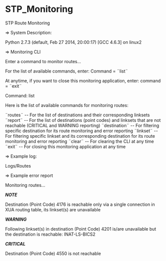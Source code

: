 # STP_Monitoring
STP Route Monitoring


=> System Description:

Python 2.7.3 (default, Feb 27 2014, 20:00:17) 
[GCC 4.6.3] on linux2


=> Monitoring CLI

Enter a command to monitor routes...

For the list of available commands, enter: Command = ¨list¨

At anytime, if you want to close this monitoring application, enter: command = ¨exit¨


Command: list


Here is the list of available commands for monitoring routes:

¨routes¨      -- For the list of destinations and their corresponding linksets
¨report¨      -- For the list of destinations (point codes) and linksets that are not reachable (CRITICAL and WARNING reporting)
¨destination¨ -- For filtering specific destination for its route monitoring and error reporting
¨linkset¨     -- For filtering specific linkset and its corresponding destination for its route monitoring and error reporting
¨clear¨       -- For clearing the  CLI at any time
¨exit¨        -- For closing this monitoring application at any time



=> Example log:

Logs/Routes


=> Example error report

Monitoring routes...


***NOTE***

Destination (Point Code)  4176  is reachable only via a single connection in XUA routing table, its linkset(s) are unavailable



***WARNING***

Following linkset(s) in destination (Point Code)  4201  is/are unavailable but the destination is reachable: 
INAT-LS-BICS2


***CRITICAL***

Destination (Point Code)  4550  is not reachable
